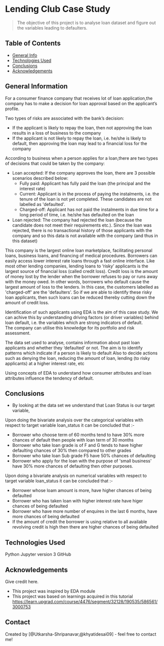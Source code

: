 # Lending Club Case Study
>The objective of this project is to analyse loan dataset and figure out the variables leading to defaulters.


## Table of Contents
* [General Info](#general-information)
* [Technologies Used](#technologies-used)
* [Conclusions](#conclusions)
* [Acknowledgements](#acknowledgements)

<!-- You can include any other section that is pertinent to your problem -->

## General Information
For a consumer finance company that receives lot of loan application,the company has to make a decision for loan approval based on the applicant’s profile.

Two types of risks are associated with the bank’s decision:
   - If the applicant is likely to repay the loan, then not approving the loan results in a loss of business to the company
   - If the applicant is not likely to repay the loan, i.e. he/she is likely to default, then approving the loan may lead to a financial loss for the company
     
According to business when a person applies for a loan,there are two types of decisions that could be taken by the company:

- Loan accepted: If the company approves the loan, there are 3 possible scenarios described below:
     - Fully paid: Applicant has fully paid the loan (the principal and the interest rate)
     - Current: Applicant is in the process of paying the instalments, i.e. the tenure of the loan is not yet completed. 
       These candidates are not labelled as 'defaulted'.
     - Charged-off: Applicant has not paid the instalments in due time for a long period of time, i.e. he/she has defaulted on the loan 
- Loan rejected: The company had rejected the loan (because the candidate does not meet their requirements etc.). Since the loan was rejected, 
  there is no   transactional history of those applicants with the company and so this data is not available with the company (and thus in this dataset)
  
This company is the largest online loan marketplace, facilitating personal loans, business loans, and financing of medical procedures. Borrowers can easily access    lower interest rate loans through a fast online interface. 
Like most other lending companies, lending loans to ‘risky’ applicants is the largest source of financial loss (called credit loss). Credit loss is the amount of money lost by the lender when the borrower refuses to pay or runs away with the money owed. In other words, borrowers who default cause the largest amount of loss to the lenders. In this case, the customers labelled as 'charged-off' are the 'defaulters'. 
So if we are able to identify these risky loan applicants, then such loans can be reduced thereby cutting down the amount of credit loss. 

Identification of such applicants using EDA is the aim of this case study.
We can achive this by understanding driving factors (or driver variables) behind loan default, i.e. the variables which are strong indicators of default.  
The company can utilise this knowledge for its portfolio and risk assessment. 

The data set used to analyse, contains information about past loan applicants and whether they ‘defaulted’ or not.
The aim is to identify patterns which indicate if a person is likely to default
Also to decide actions such as denying the loan, reducing the amount of loan, lending (to risky applicants) at a higher interest rate, etc
  
Using concepts of EDA to understand how consumer attributes and loan attributes influence the tendency of default.


<!-- You don't have to answer all the questions - just the ones relevant to your project. -->

## Conclusions
- By looking at the data set we understand that Loan Status is our target variable, 
 
 Upon doing the bivariate analysis over the categorical variables with respect to target variable loan_status it can be concluded that :- 
   - Borrower who choose term of 60 months tend to have 30% more chances of default then people with loan term of 30 months
   - Borrower who take loan grade is of F and G tends to have higher defaulting chances of 30% then compared to other grades 
   - Borrower who take loan Sub grade F5 have 50% chances of defaulting
   - Borrower who apply for the loan with the purpose of 'small business' have 30% more chances of defaulting then other purposes.
   
  Upon doing a bivariate analysis on numerical variables with respect to target variable loan_status it can be concluded that :-
   - Borrower whose loam amount is more, have higher chances of being defaulted
   - Borrower who has taken loan with higher interest rate have higer chances of being defaulted
   - Borrower who have more number of enquires in the last 6 months, have more chances of being defaulted
   - If the amount of credit the borrower is using relative to all available revolving credit is high then there are higher chances of being defaulted


<!-- You don't have to answer all the questions - just the ones relevant to your project. -->


## Technologies Used
Python Jupyter version 3
GitHub


<!-- As the libraries versions keep on changing, it is recommended to mention the version of library used in this project -->

## Acknowledgements
Give credit here.
- This project was inspired by EDA module
- This project was based on learnings acquired in this tutorial https://learn.upgrad.com/course/4476/segment/32128/190535/586561/3000753


## Contact
Created by [@Utkarsha-Shripanavar,@khyatidesai09] - feel free to contact me!


<!-- Optional -->
<!-- ## License -->
<!-- This project is open source and available on git repository called LendingClubCaseStudy

<!-- You don't have to include all sections - just the one's relevant to your project -->
